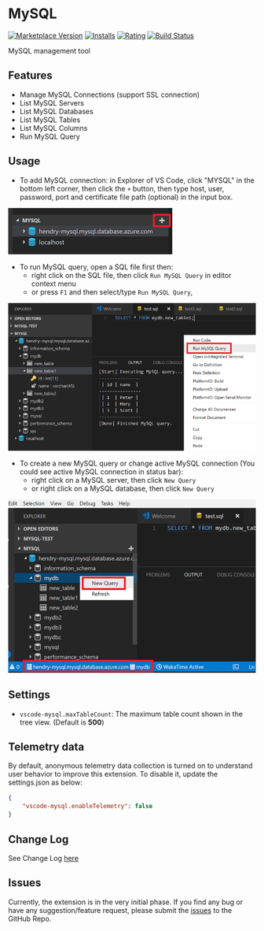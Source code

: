 # MySQL

[![Marketplace Version](https://vsmarketplacebadge.apphb.com/version-short/formulahendry.vscode-mysql.svg)](https://marketplace.visualstudio.com/items?itemName=formulahendry.vscode-mysql) [![Installs](https://vsmarketplacebadge.apphb.com/installs-short/formulahendry.vscode-mysql.svg)](https://marketplace.visualstudio.com/items?itemName=formulahendry.vscode-mysql) [![Rating](https://vsmarketplacebadge.apphb.com/rating-short/formulahendry.vscode-mysql.svg)](https://marketplace.visualstudio.com/items?itemName=formulahendry.vscode-mysql) [![Build Status](https://travis-ci.org/formulahendry/vscode-mysql.svg?branch=master)](https://travis-ci.org/formulahendry/vscode-mysql)

MySQL management tool

## Features

* Manage MySQL Connections (support SSL connection)
* List MySQL Servers
* List MySQL Databases
* List MySQL Tables
* List MySQL Columns
* Run MySQL Query

## Usage

* To add MySQL connection: in Explorer of VS Code, click "MYSQL" in the bottom left corner, then click the `+` button, then type host, user, password, port and certificate file path (optional) in the input box.

![connection](images/connection.png)

* To run MySQL query, open a SQL file first then:
  * right click on the SQL file, then click `Run MySQL Query` in editor context menu
  * or press `F1` and then select/type `Run MySQL Query`,

![run](images/run.png)

* To create a new MySQL query or change active MySQL connection (You could see active MySQL connection in status bar):
  * right click on a MySQL server, then click `New Query`
  * or right click on a MySQL database, then click `New Query`

![newquery](images/newquery.png)

## Settings

* `vscode-mysql.maxTableCount`: The maximum table count shown in the tree view. (Default is **500**)

## Telemetry data

By default, anonymous telemetry data collection is turned on to understand user behavior to improve this extension. To disable it, update the settings.json as below:
```json
{
    "vscode-mysql.enableTelemetry": false
}
```

## Change Log

See Change Log [here](CHANGELOG.md)

## Issues

Currently, the extension is in the very initial phase. If you find any bug or have any suggestion/feature request, please submit the [issues](https://github.com/formulahendry/vscode-mysql/issues) to the GitHub Repo.
